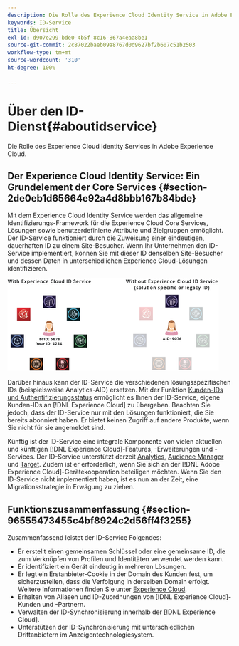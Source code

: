 ```yaml
---
description: Die Rolle des Experience Cloud Identity Service in Adobe Experience Cloud.
keywords: ID-Service
title: Übersicht
exl-id: d907e299-bde0-4b5f-8c16-867a4eaa8be1
source-git-commit: 2c87022baeb09a8767d0d9627bf2b607c51b2503
workflow-type: tm+mt
source-wordcount: '310'
ht-degree: 100%

---
```


# Über den ID-Dienst{#aboutidservice}

Die Rolle des Experience Cloud Identity Services in Adobe Experience Cloud.

<!--
mcvid-functionality.xml
-->

## Der Experience Cloud Identity Service: Ein Grundelement der Core Services {#section-2de0eb1d65664e92a4d8bbb167b84bde}

Mit dem Experience Cloud Identity Service werden das allgemeine Identifizierungs-Framework für die Experience Cloud Core Services, Lösungen sowie benutzerdefinierte Attribute und Zielgruppen ermöglicht. Der ID-Service funktioniert durch die Zuweisung einer eindeutigen, dauerhaften ID zu einem Site-Besucher. Wenn Ihr Unternehmen den ID-Service implementiert, können Sie mit dieser ID denselben Site-Besucher und dessen Daten in unterschiedlichen Experience Cloud-Lösungen identifizieren.

![](assets/ecid-new.png)

Darüber hinaus kann der ID-Service die verschiedenen lösungsspezifischen IDs (beispielsweise Analytics-AID) ersetzen. Mit der Funktion [Kunden-IDs und Authentifizierungsstatus](../reference/authenticated-state.md) ermöglicht es Ihnen der ID-Service, eigene Kunden-IDs an [!DNL Experience Cloud] zu übergeben. Beachten Sie jedoch, dass der ID-Service nur mit den Lösungen funktioniert, die Sie bereits abonniert haben. Er bietet keinen Zugriff auf andere Produkte, wenn Sie nicht für sie angemeldet sind.

Künftig ist der ID-Service eine integrale Komponente von vielen aktuellen und künftigen [!DNL Experience Cloud]-Features, -Erweiterungen und -Services. Der ID-Service unterstützt derzeit [Analytics](http://www.adobe.com/de/marketing-cloud/web-analytics.html), [Audience Manager](http://www.adobe.com/de/marketing-cloud/data-management-platform.html) und [Target](http://www.adobe.com/de/marketing-cloud/testing-targeting.html). Zudem ist er erforderlich, wenn Sie sich an der [!DNL Adobe Experience Cloud]-Gerätekooperation beteiligen möchten. Wenn Sie den ID-Service nicht implementiert haben, ist es nun an der Zeit, eine Migrationsstrategie in Erwägung zu ziehen.

## Funktionszusammenfassung {#section-96555473455c4bf8924c2d56ff4f3255}

Zusammenfassend leistet der ID-Service Folgendes:

* Er erstellt einen gemeinsamen Schlüssel oder eine gemeinsame ID, die zum Verknüpfen von Profilen und Identitäten verwendet werden kann.
* Er identifiziert ein Gerät eindeutig in mehreren Lösungen.
* Er legt ein Erstanbieter-Cookie in der Domain des Kunden fest, um sicherzustellen, dass die Verfolgung in derselben Domain erfolgt. Weitere Informationen finden Sie unter [Experience Cloud](../introduction/cookies.md).
* Erhalten von Aliasen und ID-Zuordnungen von [!DNL Experience Cloud]-Kunden und -Partnern.
* Verwalten der ID-Synchronisierung innerhalb der [!DNL Experience Cloud].
* Unterstützen der ID-Synchronisierung mit unterschiedlichen Drittanbietern im Anzeigentechnologiesystem.
